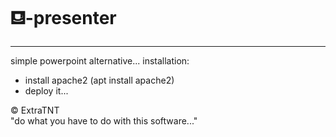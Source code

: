 # ⛾-presenter
***
simple powerpoint alternative...
installation:
 * install apache2 (apt install apache2)
 * deploy it...

 © ExtraTNT\
"do what you have to do with this software..."
